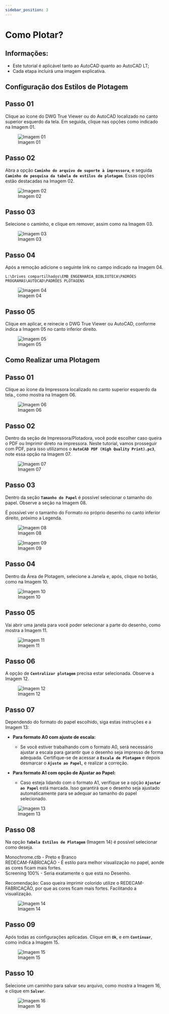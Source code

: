 ```yaml
---
sidebar_position: 3
---
```


# Como Plotar?

## Informações:
- Este tutorial é aplicável tanto ao AutoCAD quanto ao AutoCAD LT;
- Cada etapa incluirá uma imagem explicativa.

## Configuração dos Estilos de Plotagem

## Passo 01
Clique ao ícone do DWG True Viewer ou do AutoCAD localizado no canto superior esquerdo da tela. Em seguida, clique nas opções como indicado na Imagem 01.

<figure>
    <img src="/img/autocad/tutoriais/como-plotar/img01.webp" alt="Imagem 01" />
    <figcaption>Imagem 01</figcaption>
</figure>

## Passo 02
Abra a opção **`Caminho do arquivo de suporte à impressora`**, e seguida **`Caminho de pesquisa da tabela de estilos de plotagem`**. Essas opções estão destacadas na Imagem 02.

<figure>
    <img src="/img/autocad/tutoriais/como-plotar/img02.webp" alt="Imagem 02" />
    <figcaption>Imagem 02</figcaption>
</figure>

## Passo 03
Selecione o caminho, e clique em remover, assim como na Imagem 03.

<figure>
    <img src="/img/autocad/tutoriais/como-plotar/img03.webp" alt="Imagem 03" />
    <figcaption>Imagem 03</figcaption>
</figure>

## Passo 04
Após a remoção adicione o seguinte link no campo indicado na Imagem 04.

```
L:\Drives compartilhados\EMB_ENGENHARIA_BIBLIOTECA\PADRÕES PROGRAMAS\AUTOCAD\PADRÕES PLOTAGENS
```

<figure>
    <img src="/img/autocad/tutoriais/como-plotar/img04.webp" alt="Imagem 04" />
    <figcaption>Imagem 04</figcaption>
</figure>

## Passo 05
Clique em aplicar, e reinecie o DWG True Viewer ou AutoCAD, conforme indica a Imagem 05 no canto inferior direito.

<figure>
    <img src="/img/autocad/tutoriais/como-plotar/img05.webp" alt="Imagem 05" />
    <figcaption>Imagem 05</figcaption>
</figure>
 
 ## Como Realizar uma Plotagem

 ## Passo 01
 Clique ao ícone da Impressora localizado no canto superior esquerdo da tela., como mostra na Imagem 06.

<figure>
    <img src="/img/autocad/tutoriais/como-plotar/img06.webp" alt="Imagem 06" />
    <figcaption>Imagem 06</figcaption>
</figure>

## Passo 02
Dentro da seção de Impressora/Plotadora, você pode escolher caso queira o PDF ou Imprimir direto na impressora. Neste tutorial, vamos prosseguir com PDF, para isso utilizamos o **`AutoCAD PDF (High Quality Print).pc3`**, note essa opção na Imagem 07.

<figure>
    <img src="/img/autocad/tutoriais/como-plotar/img07.webp" alt="Imagem 07" />
    <figcaption>Imagem 07</figcaption>
</figure>

## Passo 03
Dentro da seção **`Tamanho do Papel`** é possível selecionar o tamanho do papel. Observe a seção na Imagem 08.

É possível ver o tamanho do Formato no próprio desenho no canto inferior direito, próximo a Legenda.

<figure>
    <img src="/img/autocad/tutoriais/como-plotar/img08.webp" alt="Imagem 08" />
    <figcaption>Imagem 08</figcaption>
</figure>

<figure>
    <img src="/img/autocad/tutoriais/como-plotar/img09.webp" alt="Imagem 09" />
    <figcaption>Imagem 09</figcaption>
</figure>

## Passo 04
Dentro da Área de Plotagem, selecione a Janela e, após, clique no botão, como na Imagem 10.

<figure>
    <img src="/img/autocad/tutoriais/como-plotar/img10.webp" alt="Imagem 10" />
    <figcaption>Imagem 10</figcaption>
</figure>

## Passo 05
Vai abrir uma janela para você poder selecionar a parte do desenho, como mostra a Imagem 11.

<figure>
    <img src="/img/autocad/tutoriais/como-plotar/img11.webp" alt="Imagem 11" />
    <figcaption>Imagem 11</figcaption>
</figure>

## Passo 06
A opção de **``Centralizar plotagem``** precisa estar selecionada. Observe a Imagem 12.

<figure>
    <img src="/img/autocad/tutoriais/como-plotar/img12.webp" alt="Imagem 12" />
    <figcaption>Imagem 12</figcaption>
</figure>

## Passo 07
Dependendo do formato do papel escolhido, siga estas instruções e a Imagem 13:

- **Para formato A0 com ajuste de escala:**

    - Se você estiver trabalhando com o formato A0, será necessário ajustar a escala para garantir que o desenho seja impresso de forma adequada. Certifique-se de acessar a **``Escala de Plotagem``** e depois desmarcar o **``Ajuste ao Papel``**, e realizar a correção.

 - **Para formato A1 com opção de Ajustar ao Papel:**

    - Caso esteja lidando com o formato A1, verifique se a opção **``Ajustar ao Papel``** está marcada. Isso garantirá que o desenho seja ajustado automaticamente para se adequar ao tamanho do papel selecionado.

<figure>
    <img src="/img/autocad/tutoriais/como-plotar/img13.webp" alt="Imagem 13" />
    <figcaption>Imagem 13</figcaption>
</figure>

## Passo 08
Na opção **``Tabela Estilos de Plotagem``** (Imagem 14) é possível selecionar como deseja. 

Monochrome.ctb - Preto e Branco  
REDECAM-FABRICAÇÃO - É estilo para melhor visualização no papel, aonde as cores ficam mais fortes.  
Screening 100% - Seria exatamente o que está no Desenho.  

Recomendação: Caso queira imprimir colorido utilize o REDECAM-FABRICAÇÃO, por que as cores ficam mais fortes. Facilitando a visualização.

<figure>
    <img src="/img/autocad/tutoriais/como-plotar/img14.webp" alt="Imagem 14" />
    <figcaption>Imagem 14</figcaption>
</figure>

## Passo 09
Após todas as configurações aplicadas. Clique em **``Ok``**, e em **``Continuar``**, como indica a Imagem 15.

<figure>
    <img src="/img/autocad/tutoriais/como-plotar/img15.webp" alt="Imagem 15" />
    <figcaption>Imagem 15</figcaption>
</figure>

## Passo 10
Selecione um caminho para salvar seu arquivo, como mostra a Imagem 16, e clique em **``Salvar``**.

<figure>
    <img src="/img/autocad/tutoriais/como-plotar/img16.webp" alt="Imagem 16" />
    <figcaption>Imagem 16</figcaption>
</figure>